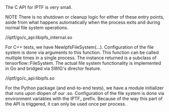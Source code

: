 The C API for IPTF is very small.

NOTE There is no shutdown or cleanup logic for either of these entry points,
aside from what happens automatically when the process exits and during normal
file system operations.

//iptf/go/c_api:libipfs_internal.so

For C++ tests, we have NewIpfsFileSystem(...). Configuration of the file system
is done via arguments to this function. This function can be called multiple
times in a single process. The instance returned is a subclass of
tensorflow::FileSystem. The actual file system functionality is implemented
in Go and bridged via SWIG's director feature.


//iptf/go/c_api:libipfs.so

For the Python package (and end-to-end tests), we have a module initializer
that runs upon dlopen of our .so. Configuration of the file system is done
via environment variables with the IPTF_ prefix. Because of the way this
part of the API is triggered, it can only be used once per process.
